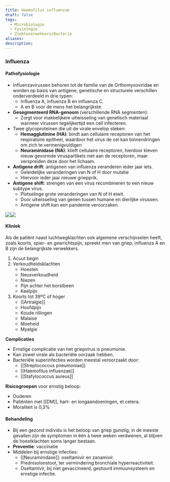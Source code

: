 ```yaml
---
title: Haemofilus influenzae
draft: false
tags:
  - Microbiologie
  - Fysiologie
  - Ziekteverwekkers/Bacterie
aliases: 
description:
---
```




### Influenza

#### Pathofysiologie

- Influenzavirussen behoren tot de familie van de Orthomyxoviridae en worden op basis van antigene, genetische en structurele verschillen onderverdeeld in drie typen:
	- Influenza A, influenza B en influenza C.
	- A en B voor de mens het belangrijkste.
- **Gesegmenteerd RNA-genoom** (verschillende RNA segmenten): 
	- Zorgt voor makkelijkere uitwisseling van genetisch materiaal wanneer virussen tegelijkertijd een cell infecteren. 
- Twee glycoproteïnen die uit de virale envelop steken:
	- **Hemagglutinine (HA)**: bindt aan cellulaire receptoren van het respiratoire epitheel, waardoor het virus de cel kan binnendringen om zich te vermenigvuldigen
	- **Neuraminidase (NA)**: klieft cellulaire receptoren, hierdoor kleven nieuw gevormde viruspartikels niet aan de receptoren, maar verspreiden deze door het lichaam. 
- **Antigene drift**: antigenen van influenza veranderen ieder jaar iets. 
	- Geleidelijke veranderingen van N of H door mutatie
	- Hiervoor ieder jaar nieuwe griepprik. 
- **Antigene shift**: strengen van een virus recombineren to een nieuw subtype virus. 
	- Plotselinge grote veranderingen van N of H eiwit. 
	- Door uitwisseling van genen tussen humane en dierlijke virussen. 
	- Antigene shift kan een pandemie veroorzaken.


![](https://i.imgur.com/iWNKjRq.png)![](https://i.imgur.com/HBIIWja.png)





#### Kliniek
Als de patiënt naast luchtwegklachten ook algemene verschijnselen heeft, zoals koorts, spier- en gewrichtspijn, spreekt men van griep; influenza A en B zijn de belangrijkste verwekkers.

1. Acuut begin
2. Verkoudheidsklachten
	- Hoesten
	- Neusverkoudheid
	- Niezen
	- Pijn achter het borstbeen
	- Keelpijn
3. Koorts tot 39ºC of hoger
	- [[Artralgie]]
	- Hoofdpijn
	- Koude rillingen
	- Malaise
	- Moeheid
	- Myalgie

**Complicaties**
- Ernstige complicatie van het griepvirus is pneumonie.
- Kan zowel virale als bacteriële oorzaak hebben. 
- Bacteriële superinfecties worden meestal veroorzaakt door:
	- [[Streptococcus pneumoniae]]
	- [[Haemofilus influenzae]]
	- [[Stafylococcus aureus]]

**Risicogroepen** voor ernstig beloop:
- Ouderen 
- Patiënten met [[DM]], hart- en longaandoeningen, et cetera.
- Moraliteit is 0,3%
#### Behandeling
- Bij een gezond individu is het beloop van griep gunstig; in de meeste gevallen zijn de symptomen in één à twee weken verdwenen, al blijven de hoestklachten soms langer bestaan.
- **Preventie**: vaccinatie 
- Middelen bij ernstige infecties: 
	- [[Neuraminidase]]: oseltamivir en zanamivir.
	- Prednisolonstoot, ter vermindering bronchiale hyperreactiviteit.
	- Oseltamivir, bij niet gevaccineerd, gestuurd immuunsysteem en ernstige infectie. 
